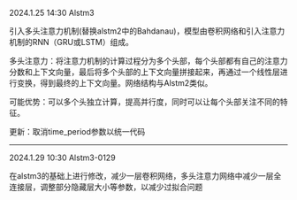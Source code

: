 2024.1.25 14:30  Alstm3

引入多头注意力机制(替换alstm2中的Bahdanau)，模型由卷积网络和引入注意力机制的RNN（GRU或LSTM）组成。

多头注意力：将注意力机制的计算过程分为多个头部，每个头部都有自己的注意力分数和上下文向量，最后将多个头部的上下文向量拼接起来，再通过一个线性层进行变换，得到最终的上下文向量。网络结构与Alstm2类似。

可能优势：可以多个头独立计算，提高并行度，同时可以让每个头部关注不同的特征。

更新：取消time_period参数以统一代码

---
2024.1.29 10:30  Alstm3-0129

在alstm3的基础上进行修改，减少一层卷积网络，多头注意力网络中减少一层全连接层，调整部分隐藏层大小等参数，以减少过拟合问题
